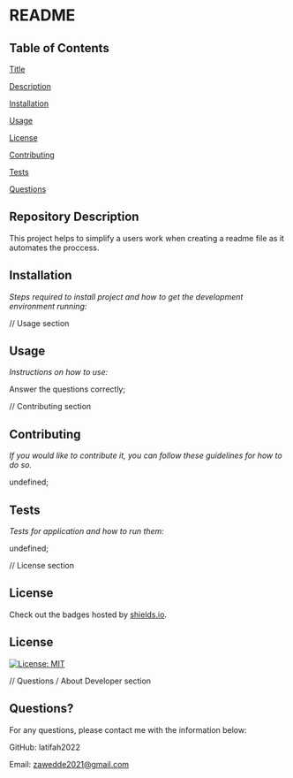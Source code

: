 # README

## Table of Contents

[ Title](#title)

[ Description](#description)

[ Installation](#installation)

[ Usage](#usage)

[ License](#license)

[ Contributing](#contributing)

[ Tests](#tests)

[ Questions](#questions)

## Repository Description

This project helps to simplify a users work when creating a readme file as it automates the proccess.

## Installation

*Steps required to install project and how to get the development environment running:*



//  Usage section

## Usage 

*Instructions on how to use:*

Answer the questions correctly;

//  Contributing section

## Contributing

*If you would like to contribute it, you can follow these guidelines for how to do so.*

undefined;
  
## Tests
  
*Tests for application and how to run them:*
  
undefined;

// License section 
## License

Check out the badges hosted by [shields.io](https://shields.io/).

## License
  [![License: MIT](https://img.shields.io/badge/License-MIT-yellow.svg)](https://opensource.org/licenses/MIT)

// Questions / About Developer section
## Questions?

For any questions, please contact me with the information below:

GitHub: latifah2022

Email: zawedde2021@gmail.com
